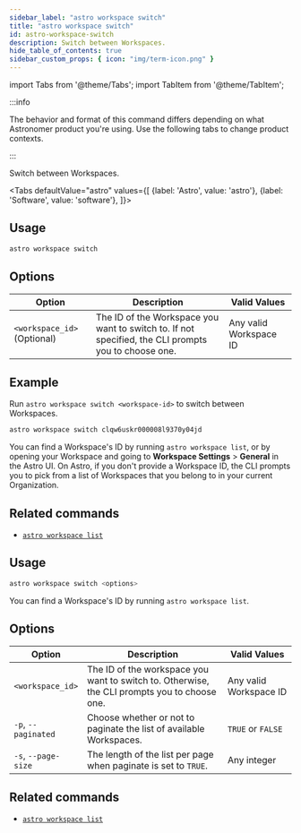 ```yaml
---
sidebar_label: "astro workspace switch"
title: "astro workspace switch"
id: astro-workspace-switch
description: Switch between Workspaces.
hide_table_of_contents: true
sidebar_custom_props: { icon: "img/term-icon.png" }
---
```


import Tabs from '@theme/Tabs';
import TabItem from '@theme/TabItem';

:::info

The behavior and format of this command differs depending on what Astronomer product you're using. Use the following tabs to change product contexts.

:::

Switch between Workspaces.

<Tabs
defaultValue="astro"
values={[
{label: 'Astro', value: 'astro'},
{label: 'Software', value: 'software'},
]}>
<TabItem value="astro">

## Usage

```sh
astro workspace switch
```

## Options

| Option                    | Description                                                                                  | Valid Values           |
| ------------------------- | -------------------------------------------------------------------------------------------- | ---------------------- |
| `<workspace_id>` (Optional) | The ID of the Workspace you want to switch to. If not specified, the CLI prompts you to choose one. | Any valid Workspace ID |

## Example

Run `astro workspace switch <workspace-id>` to switch between Workspaces.

```sh
astro workspace switch clqw6uskr000008l9370y04jd
```

You can find a Workspace's ID by running `astro workspace list`, or by opening your Workspace and going to **Workspace Settings** > **General** in the Astro UI. On Astro, if you don't provide a Workspace ID, the CLI prompts you to pick from a list of Workspaces that you belong to in your current Organization.

## Related commands

- [`astro workspace list`](cli/astro-workspace-list.md)

</TabItem>
<TabItem value="software">

## Usage

```sh
astro workspace switch <options>
```

You can find a Workspace's ID by running `astro workspace list`.

## Options

| Option              | Description                                                                                  | Valid Values           |
| ------------------- | -------------------------------------------------------------------------------------------- | ---------------------- |
| `<workspace_id>`    | The ID of the workspace you want to switch to. Otherwise, the CLI prompts you to choose one. | Any valid Workspace ID |
| `-p`, `--paginated` | Choose whether or not to paginate the list of available Workspaces.           | `TRUE` or `FALSE`      |
| `-s`, `--page-size` | The length of the list per page when paginate is set to `TRUE`.                              | Any integer            |

## Related commands

- [`astro workspace list`](cli/astro-workspace-list.md)

</TabItem>
</Tabs>
